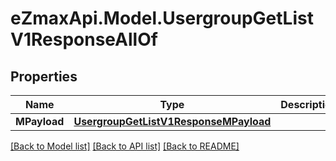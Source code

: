 
# eZmaxApi.Model.UsergroupGetListV1ResponseAllOf

## Properties

Name | Type | Description | Notes
------------ | ------------- | ------------- | -------------
**MPayload** | [**UsergroupGetListV1ResponseMPayload**](UsergroupGetListV1ResponseMPayload.md) |  | 

[[Back to Model list]](../README.md#documentation-for-models)
[[Back to API list]](../README.md#documentation-for-api-endpoints)
[[Back to README]](../README.md)

